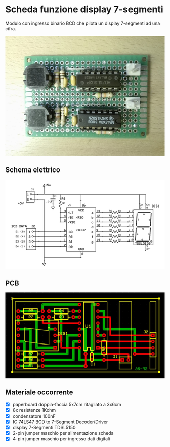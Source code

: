# Scheda funzione display 7-segmenti
Modulo con ingresso binario BCD che pilota un display 7-segmenti ad una cifra.

![sf-built](sf-06_built.jpg)


## Schema elettrico
![sf-schematic](sf-06_sch.jpg)


## PCB
![sf-pcb](sf-06_pcb.jpg)


## Materiale occorrente
- [x] paperboard doppia-faccia 5x7cm ritagliato a 3x6cm
- [x] 8x resistenze 1Kohm
- [x] condensatore 100nF
- [x] IC 74LS47 BCD to 7-Segment Decoder/Driver
- [x] display 7-Segmenti TDSL5150
- [x] 2-pin jumper maschio per alimentazione scheda
- [x] 4-pin jumper maschio per ingresso dati digitali